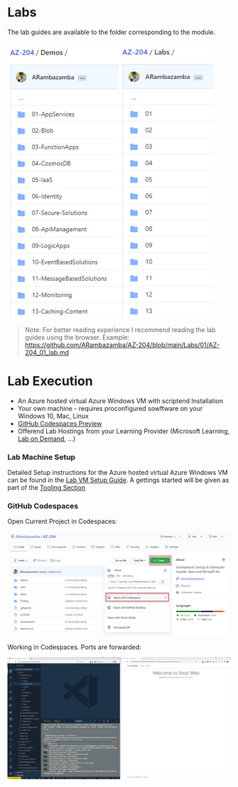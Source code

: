 # Labs

The lab guides are available to the folder corresponding to the module.

![connect-rdp](_images/modules.jpg)

> Note: For better reading experience I recommend reading the lab guides using the browser. Example: https://github.com/ARambazamba/AZ-204/blob/main/Labs/01/AZ-204_01_lab.md

# Lab Execution

- An Azure hosted virtual Azure Windows VM with scriptend Installation
- Your own machine - requires proconfigured sowftware on your Windows 10, Mac, Linux
- [GitHub Codespaces Preview](https://github.com/features/codespaces)
- Offerend Lab Hostings from your Learning Provider (Microsoft Learning, [Lab on Demand](https://labondemand.com/user/signin?ReturnUrl=%2F), ...)

### Lab Machine Setup

Detailed Setup instructions for the Azure hosted virtual Azure Windows VM can be found in the [Lab VM Setup Guide](../Setup/readme.md). A gettings started will be given as part of the [Tooling Section]()

### GitHub Codespaces

Open Current Project in Codespaces:

![open-codespaces](_images/open-codespaces.jpg)

Working in Codespaces. Ports are forwarded:

![codespaces-working.jpg](_images/codespaces-working.jpg)
